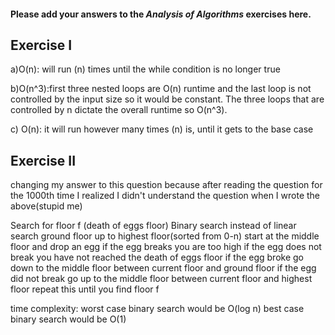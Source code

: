 #### Please add your answers to the ***Analysis of  Algorithms*** exercises here.

## Exercise I

a)O(n): will run (n) times until the while condition is no longer true


b)O(n^3):first three nested loops are O(n) runtime and
the last loop is not controlled by the input size so it would be constant. The three loops that are controlled by n dictate the overall runtime so O(n^3).


c) O(n): it will run however many times (n) is, until it gets to the base case

## Exercise II

<!-- total_floors = number of stories 
broken_eggs = count of eggs broken
floor = current floor
start at floor 0 and += 1 current floor until floor = total_floors
while floor < total floors
  at each floor do broken_egg count
  if current floor is <= f then broken_eggs = 0
  if current floor is > f broken_eggs += 1

time complexity: O(n) because this function is going to run n times (if total floors is 10 it will run 10 times) -->

changing my answer to this question because after reading the question for the 1000th time I realized I didn't understand the question when I wrote the above(stupid me)

Search for floor f (death of eggs floor)
Binary search instead of linear search
ground floor up to highest floor(sorted from 0-n)
start at the middle floor and drop an egg
  if the egg breaks you are too high
  if the egg does not break you have not reached the death of eggs floor
    if the egg broke go down to the middle floor between current floor and ground floor
    if the egg did not break go up to the middle floor between current floor and highest floor
  repeat this until you find floor f

  time complexity: 
  worst case binary search would be O(log n)
  best case binary search would be O(1)


